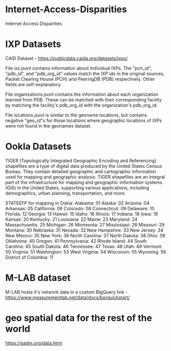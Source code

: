 # Internet-Access-Disparities
Internet Access Disparities


# IXP Datasets
CAID Dataset - https://publicdata.caida.org/datasets/ixps/

File ixs.jsonl contains information about individual IXPs. The "pch_id", "pdb_id", and "pdb_org_id" values match the IXP ids in the original sources, Packet Clearing House (PCH) and PeeringDB (PDB) respectively. Other fields are self-explanatory.

File organizations.jsonl contains the information about each organization learned from PDB. These can be matched with their corresponding facility by matching the facility's pdb_org_id with the organization's pdb_org_id.

File locations.jsonl is similar to the geoname locations, but contains negative "geo_id"s for those locations where geographic locations of IXPs were not found in the geonames dataset.

# Ookla Datasets
TIGER (Topologically Integrated Geographic Encoding and Referencing) shapefiles are a type of digital data produced by the United States Census Bureau. They contain detailed geographic and cartographic information used for mapping and geographic analysis. TIGER shapefiles are an integral part of the infrastructure for mapping and geographic information systems (GIS) in the United States, supporting various applications, including demographics, urban planning, transportation, and more.

STATEEFP for mapping in Ookla:
Alabama: 01
Alaska: 02
Arizona: 04
Arkansas: 05
California: 06
Colorado: 08
Connecticut: 09
Delaware: 10
Florida: 12
Georgia: 13
Hawaii: 15
Idaho: 16
Illinois: 17
Indiana: 18
Iowa: 19
Kansas: 20
Kentucky: 21
Louisiana: 22
Maine: 23
Maryland: 24
Massachusetts: 25
Michigan: 26
Minnesota: 27
Mississippi: 28
Missouri: 29
Montana: 30
Nebraska: 31
Nevada: 32
New Hampshire: 33
New Jersey: 34
New Mexico: 35
New York: 36
North Carolina: 37
North Dakota: 38
Ohio: 39
Oklahoma: 40
Oregon: 41
Pennsylvania: 42
Rhode Island: 44
South Carolina: 45
South Dakota: 46
Tennessee: 47
Texas: 48
Utah: 49
Vermont: 50
Virginia: 51
Washington: 53
West Virginia: 54
Wisconsin: 55
Wyoming: 56
District of Columbia: 11

# M-LAB dataset
M-LAB hosts it's network data in a custom BigQuery link - https://www.measurementlab.net/data/docs/bq/quickstart/

# geo spatial data for the rest of the world
https://gadm.org/data.html